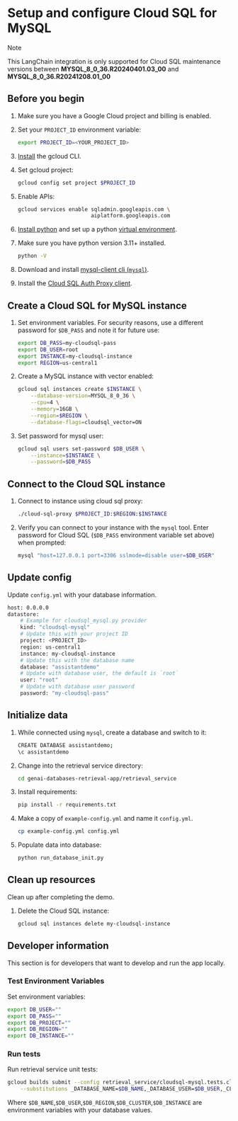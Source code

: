 # Setup and configure Cloud SQL for MySQL

> [!NOTE]
> This LangChain integration is only supported for Cloud SQL maintenance versions between **MYSQL_8_0_36.R20240401.03_00** and **MYSQL_8_0_36.R20241208.01_00**

## Before you begin

1. Make sure you have a Google Cloud project and billing is enabled.

1. Set your `PROJECT_ID` environment variable:

    ```bash
    export PROJECT_ID=<YOUR_PROJECT_ID>
    ```

1. [Install](https://cloud.google.com/sdk/docs/install) the gcloud CLI.

1. Set gcloud project:

    ```bash
    gcloud config set project $PROJECT_ID
    ```

1. Enable APIs:

    ```bash
    gcloud services enable sqladmin.googleapis.com \
                           aiplatform.googleapis.com
    ```

1. [Install python][install-python] and set up a python [virtual environment][venv].

1. Make sure you have python version 3.11+ installed.

    ```bash
    python -V
    ```

1. Download and install [mysql-client cli (`mysql`)][install-mysql].

1. Install the [Cloud SQL Auth Proxy client][install-cloudsql-proxy].

[install-python]: https://cloud.google.com/python/docs/setup#installing_python
[venv]: https://cloud.google.com/python/docs/setup#installing_and_using_virtualenv
[install-mysql]: https://dev.mysql.com/doc/mysql-installation-excerpt/8.0/en/
[install-cloudsql-proxy]: https://cloud.google.com/sql/docs/mysql/connect-auth-proxy


## Create a Cloud SQL for MySQL instance

1. Set environment variables. For security reasons, use a different password for
   `$DB_PASS` and note it for future use:

    ```bash
    export DB_PASS=my-cloudsql-pass
    export DB_USER=root
    export INSTANCE=my-cloudsql-instance
    export REGION=us-central1
    ```

1. Create a MySQL instance with vector enabled:

    ```bash
    gcloud sql instances create $INSTANCE \
        --database-version=MYSQL_8_0_36 \
        --cpu=4 \
        --memory=16GB \
        --region=$REGION \
        --database-flags=cloudsql_vector=ON
    ```

1. Set password for mysql user:

    ```bash
    gcloud sql users set-password $DB_USER \
        --instance=$INSTANCE \
        --password=$DB_PASS
    ```


## Connect to the Cloud SQL instance

1. Connect to instance using cloud sql proxy:

    ```bash
    ./cloud-sql-proxy $PROJECT_ID:$REGION:$INSTANCE
    ```

1. Verify you can connect to your instance with the `mysql` tool. Enter
   password for Cloud SQL (`$DB_PASS` environment variable set above) when prompted:

    ```bash
    mysql "host=127.0.0.1 port=3306 sslmode=disable user=$DB_USER"
    ```

## Update config

Update `config.yml` with your database information.

```bash
host: 0.0.0.0
datastore:
    # Example for cloudsql_mysql.py provider
    kind: "cloudsql-mysql"
    # Update this with your project ID
    project: <PROJECT_ID>
    region: us-central1
    instance: my-cloudsql-instance
    # Update this with the database name
    database: "assistantdemo"
    # Update with database user, the default is `root`
    user: "root"
    # Update with database user password
    password: "my-cloudsql-pass"
```

## Initialize data

1. While connected using `mysql`, create a database and switch to it:

    ```bash
    CREATE DATABASE assistantdemo;
    \c assistantdemo
    ```

1. Change into the retrieval service directory:

    ```bash
    cd genai-databases-retrieval-app/retrieval_service
    ```

1. Install requirements:

    ```bash
    pip install -r requirements.txt
    ```

1. Make a copy of `example-config.yml` and name it `config.yml`.

    ```bash
    cp example-config.yml config.yml
    ```

1. Populate data into database:

    ```bash
    python run_database_init.py
    ```

## Clean up resources

Clean up after completing the demo.

1. Delete the Cloud SQL instance:

    ```bash
    gcloud sql instances delete my-cloudsql-instance
    ```

## Developer information

This section is for developers that want to develop and run the app locally.

### Test Environment Variables

Set environment variables:

```bash
export DB_USER=""
export DB_PASS=""
export DB_PROJECT=""
export DB_REGION=""
export DB_INSTANCE=""
```

### Run tests

Run retrieval service unit tests:

```bash
gcloud builds submit --config retrieval_service/cloudsql-mysql.tests.cloudbuild.yaml \
    --substitutions _DATABASE_NAME=$DB_NAME,_DATABASE_USER=$DB_USER,_CLOUDSQL_REGION=$DB_REGION,_CLOUDSQL_INSTANCE=$DB_INSTANCE
```

Where `$DB_NAME`,`$DB_USER`,`$DB_REGION`,`$DB_CLUSTER`,`$DB_INSTANCE` are environment variables with your database values.
